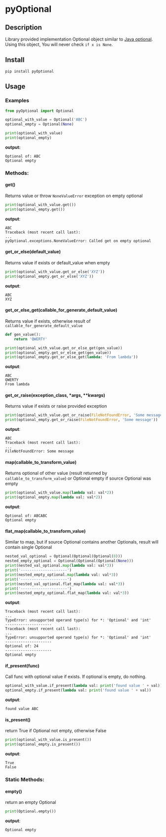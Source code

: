 # pyOptional

## Description
Library provided implementation Optional object similar to [Java optional](https://docs.oracle.com/javase/8/docs/api/java/util/Optional.html). Using this object, You will never check `if x is None`.

## Install
`pip install pyOptional`

## Usage

### Examples

```python
from pyOptional import Optional

optional_with_value = Optional('ABC')
optional_empty = Optional(None)

print(optional_with_value)
print(optional_empty)
```

**output:**
```
Optional of: ABC
Optional empty
```

### Methods:

#### get()
Returns value or throw `NoneValueError` exception on empty optional
```python
print(optional_with_value.get())
print(optional_empty.get())
```

**output**:
```
ABC
Traceback (most recent call last):
...
pyOptional.exceptions.NoneValueError: Called get on empty optional
```

#### get_or_else(default_value)
Returns value if exists or default_value when empty
```python
print(optional_with_value.get_or_else('XYZ'))
print(optional_empty.get_or_else('XYZ'))
```

**output**:
```
ABC
XYZ
```

#### get_or_else_get(callable_for_generate_default_value)
Returns value if exists, otherwise result of `callable_for_generate_default_value`
```python
def gen_value():
    return 'QWERTY'

print(optional_with_value.get_or_else_get(gen_value))
print(optional_empty.get_or_else_get(gen_value))
print(optional_empty.get_or_else_get(lambda: 'From lambda'))
```

**output**:
```
ABC
QWERTY
From lambda
```

#### get_or_raise(exception_class, *args, **kwargs)
Returns value if exists or raise provided exception
```python
print(optional_with_value.get_or_raise(FileNotFoundError, 'Some message'))
print(optional_empty.get_or_raise(FileNotFoundError, 'Some message'))
```

**output**:
```
ABC
Traceback (most recent call last):
...
FileNotFoundError: Some message
```

#### map(callable_to_transform_value)
Returns optional of other value (result returned by `callable_to_transform_value`) or Optional empty if source Optional was empty
```python
print(optional_with_value.map(lambda val: val*2))
print(optional_empty.map(lambda val: val*2))
```

**output**:
```
Optional of: ABCABC
Optional empty
```

#### flat_map(callable_to_transform_value)
Similar to map, but if source Optional contains another Optionals, result will contain single Optional
```python
nested_val_optional = Optional(Optional(Optional(8)))
nested_empty_optional = Optional(Optional(Optional(None)))
print(nested_val_optional.map(lambda val: val*3))
print('---------------------')
print(nested_empty_optional.map(lambda val: val*3))
print('---------------------')
print(nested_val_optional.flat_map(lambda val: val*3))
print('---------------------')
print(nested_empty_optional.flat_map(lambda val: val*3))
```

**output**:
```
Traceback (most recent call last):
...
TypeError: unsupported operand type(s) for *: 'Optional' and 'int'
---------------------
Traceback (most recent call last):
...
TypeError: unsupported operand type(s) for *: 'Optional' and 'int'
---------------------
Optional of: 24
---------------------
Optional empty
```

#### if_present(func)
Call func with optional value if exists. If optional is empty, do nothing.

```python
optional_with_value.if_present(lambda val: print('found value ' + val))
optional_empty.if_present(lambda val: print('found value ' + val))
```

**output**:
```
found value ABC
```

#### is_present()
return True if Optional not empty, otherwise False

```python
print(optional_with_value.is_present())
print(optional_empty.is_present())
```

**output**:
```
True
False
```

### Static Methods:

#### empty()
return an empty Optional

```python
print(Optional.empty())
```

**output**:
```
Optional empty
```
